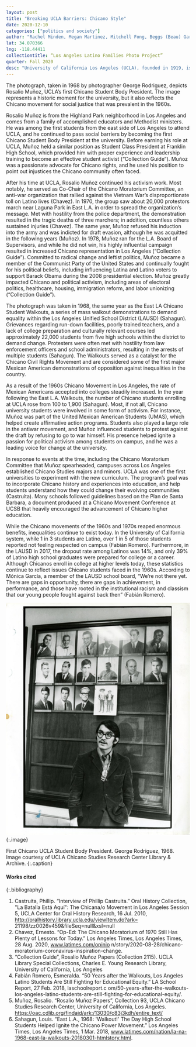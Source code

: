```yaml
---
layout: post
title: "Breaking UCLA Barriers: Chicano Style"
date: 2020-12-10
categories: ["politics and society"]
author: "Rachel Minden, Megan Martinez, Mitchell Fong, Beggs (Beau) Gardner"
lat: 34.070366
lng: -118.44411
collectiontitle: “Los Angeles Latino Families Photo Project”
quarter: Fall 2020
desc: "University of California Los Angeles (UCLA), founded in 1919, is a public university located in the Westwood neighborhood of Los Angeles. Throughout its history, UCLA has made major contributions to various social activism movements, including the Chicano Movement of the 1960s and 1970s.The picture was taken at Kerckhoff Hall of UCLA’s first Chicano student body president for an L.A. Times article on Chicano student activism."
---
```

The photograph, taken in 1968 by photographer George Rodriguez, depicts Rosalio Muñoz, UCLA’s first Chicano Student Body President. The image represents a historic moment for the university, but it also reflects the Chicano movement for social justice that was prevalent in the 1960s. 

Rosalio Muñoz is from the Highland Park neighborhood in Los Angeles and comes from a family of accomplished educators and Methodist ministers. He was among the first students from the east side of  Los Angeles to attend UCLA, and he continued to pass social barriers by becoming the first Chicano Student Body President at the university. Before earning his role at UCLA, Muñoz held a similar position as Student Class President at Franklin High School, which provided him with proper experience and leadership training to become an effective student activist (“Collection Guide”). Muñoz was a passionate advocate for Chicano rights, and he used his position to point out injustices the Chicano community often faced. 

After his time at UCLA, Rosalio Muñoz continued his activism work. Most notably, he served as Co-Chair of the Chicano Moratorium Committee, an anti-war organization that rallied against the Vietnam War’s disproportionate toll on Latino lives (Chavez). In 1970, the group saw about 20,000 protestors march near Laguna Park in East L.A. in order to spread the organization’s message. Met with hostility from the police department, the demonstration resulted in the tragic deaths of three marchers; in addition, countless others sustained injuries (Chavez). The same year, Muñoz refused his induction into the army and was indicted for draft evasion, although he was acquitted in the following years (Muñoz). In 1978, Muñoz ran for the L.A. Board of Supervisors, and while he did not win, his highly influential campaign resulted in increased Chicano representation in Los Angeles (“Collection Guide”). Committed to radical change and leftist politics, Muñoz became a member of the Communist Party of the United States and continually fought for his political beliefs, including influencing Latina and Latino voters to support Barack Obama during the 2008 presidential election. Muñoz greatly impacted Chicano and political activism, including areas of electoral politics, healthcare, housing, immigration reform, and labor unionizing (“Collection Guide”). 

The photograph was taken in 1968, the same year as the East LA Chicano Student Walkouts, a series of mass walkout demonstrations to demand equality within the Los Angeles Unified School District (LAUSD) (Sahagun). Grievances regarding run-down facilities, poorly trained teachers, and a lack of college preparation and culturally relevant courses led approximately 22,000 students from five high schools within the district to demand change. Protesters were often met with hostility from law enforcement officers and school administrators, resulting in the arrests of multiple students (Sahagun). The Walkouts served as a catalyst for the Chicano Civil Rights Movement and are considered some of the first major Mexican American demonstrations of opposition against inequalities in the country. 

As a result of the 1960s Chicano Movement in Los Angeles, the rate of Mexican Americans accepted into colleges steadily increased. In the year following the East L.A. Walkouts, the number of Chicano students enrolling at UCLA rose from 100 to 1,900 (Sahagun). Most, if not all, Chicano university students were involved in some form of activism. For instance, Muñoz was part of the United Mexican American Students (UMAS), which helped create affirmative action programs. Students also played a large role in the antiwar movement, and Muñoz influenced students to protest against the draft by refusing to go to war himself. His presence helped ignite a passion for political activism among students on campus, and he was a leading voice for change at the university. 

In response to events at the time, including the Chicano Moratorium Committee that Muñoz spearheaded, campuses across Los Angeles established Chicano Studies majors and minors. UCLA was one of the first universities to experiment with the new curriculum. The program’s goal was to incorporate Chicano history and experiences into education, and help students understand how they could change their evolving communities (Castruita). Many schools followed guidelines based on the Plan de Santa Barbara, a document produced at a Chicano Movement Conference at UCSB that heavily encouraged the advancement of Chicano higher education. 
	
While the Chicano movements of the 1960s and 1970s reaped enormous benefits, inequalities continue to exist today. In the University of California system, while 1 in 3 students are Latino, over 1 in 5 of those students reported not feeling respected on campus (Fabián Romero). Furthermore, in the LAUSD in 2017, the dropout rate among Latinos was 14%, and only 39% of Latino high school graduates were prepared for college or a career. Although Chicanos enroll in college at higher levels today, these statistics continue to reflect issues Chicano students faced in the 1960s. According to Mónica García, a member of the LAUSD school board, “We’re not there yet. There are gaps in opportunity, there are gaps in achievement, in performance, and those have rooted in the institutional racism and classism that our young people fought against back then” (Fabián Romero). 

![This is a black and white image of the first Chicano Student Body President at UCLA, Rosalio Muñoz. He is standing in front of a cabinet with images of the former student body presidents of UCLA, whom all are white except for one black man. His photo that is displayed is unique to the others not only because he is of a different racial background but because it is a photo of him standing with another person and wearing a sombrero whereas the other photos are solo head shots with no hats or accessories.](images/F20-Lec10-02.png)
  {:.image}

First Chicano UCLA Student Body President. George Rodriguez, 1968. Image courtesy of UCLA Chicano Studies Research Center Library & Archive.
  {:.caption}


#### Works cited

{:.bibliography}
1. Castruita, Phillip. “Interview of Phillip Castruita.” Oral History Collection, "La Batalla Está Aquí": The Chicana/o Movement in Los Angeles Session 5, UCLA Center for Oral History Research, 16 Jul. 2010, http://oralhistory.library.ucla.edu/viewItem.do?ark= 21198/zz0026v459&fileSeq=null&xsl=null
2. Chavez, Ernesto. “Op-Ed: The Chicano Moratorium of 1970 Still Has Plenty of Lessons for Today.” Los Angeles Times, Los Angeles Times, 28 Aug. 2020, www.latimes.com/opinio n/story/2020-08-28/chicano-moratorium-coronavirus-inspiration-change. 
3. “Collection Guide”, Rosalio Muñoz Papers (Collection 2115). UCLA Library Special Collections, Charles E. Young Research Library, University of California, Los Angeles
4. Fabián Romero, Esmeralda. “50 Years after the Walkouts, Los Angeles Latino Students Are Still Fighting for Educational Equity.” LA School Report, 27 Feb. 2018, laschoolreport.c om/50-years-after-the-walkouts-los-angeles-latino-students-are-still-fighting-for-educational-equity/. 
5. Muñoz, Rosalio. “Rosalio Muñoz Papers”, Collection 93, UCLA Chicano Studies Research Center, University of California, Los Angeles. https://oac.cdlib.org/findaid/ark:/13030/c83j3kdh/entire_text/
6. Sahagun, Louis. “East L.A., 1968: 'Walkout!' The Day High School Students Helped Ignite the Chicano Power Movement.” Los Angeles Times, Los Angeles Times, 1 Mar. 2018, www.latimes.com/nation/la-na-1968-east-la-walkouts-20180301-htmlstory.html. 
